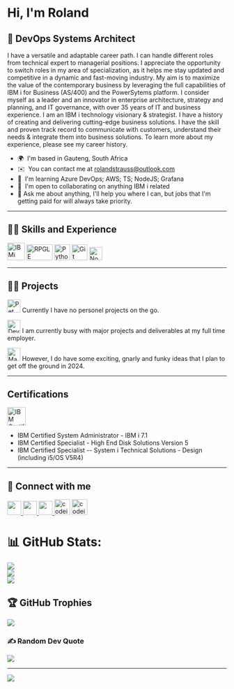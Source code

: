 # Hi, I'm Roland

💫 DevOps Systems Architect
------------------------

I have a versatile and adaptable career path. I can handle different roles from technical expert to managerial positions. I appreciate the opportunity to switch roles in my area of specialization, as it helps me stay updated and competitive in a dynamic and fast-moving industry. My aim is to maximize the value of the contemporary business by leveraging the full capabilities of IBM i for Business (AS/400) and the PowerSytems platform. I consider myself as a leader and an innovator in enterprise architecture, strategy and planning, and IT governance, with over 35 years of IT and business experience. I am an IBM i technology visionary & strategist. I have a history of creating and delivering cutting-edge business solutions. I have the skill and proven track record to communicate with customers, understand their needs & integrate them into business solutions. To learn more about my experience, please see my career history.

*   🌍  I'm based in Gauteng, South Africa
*   ✉️  You can contact me at [rolandstrauss@outlook.com](mailto:rolandstrauss@outlook.com)
*   🧠  I'm learning Azure DevOps; AWS; TS; NodeJS; Grafana
*   🤝  I'm open to collaborating on anything IBM i related
*   💬  Ask me about anything, I'll help you where I can, but jobs that I'm getting paid for will always take priority.

------------------------
## 👨‍🎓 Skills and Experience

<p align="left">
<a href="https://www.ibm.com/products/ibm-i" target="_blank" rel="noreferrer"><img src="https://upload.wikimedia.org/wikipedia/commons/9/9d/IBM_i_logo_%282021%29.svg" width="40" height="40" alt="IBMi" /></a> 
<a href="https://en.wikipedia.org/wiki/IBM_RPG" target="_blank" rel="noreferrer"><img src="https://w7.pngwing.com/pngs/91/475/png-transparent-ibm-i-ibm-rpg-ibm-power-systems-program-temporary-fix-ibm-angle-triangle-logo.png" width="60" height="36" alt="RPGLE" /></a>
<a href="https://www.python.org/" target="_blank" rel="noreferrer"><img src="https://raw.githubusercontent.com/danielcranney/readme-generator/main/public/icons/skills/python-colored.svg" width="36" height="36" alt="Python" /></a>
<a href="https://git-scm.com/" target="_blank" rel="noreferrer"><img src="https://raw.githubusercontent.com/danielcranney/readme-generator/main/public/icons/skills/git-colored.svg" width="36" height="36" alt="Git" /></a>
<img src="https://github.com/RolandStrauss/RolandStrauss/blop/main/NodeJS.jpeg" width="30" height="30" alt="NodeJS" />
</p>

------------------------
## 👨‍💻 Projects
<p align="left">
<img src="https://github.com/RolandStrauss/RolandStrauss/blob/main/pet-project.png" width="30" height="30" alt="Pet Project" /> Currently I have no personel projects on the go. 
  
<img src="https://github.com/RolandStrauss/RolandStrauss/blob/main/devops.jpeg" width="30" height="30" alt="DevOps" />  I am currently busy with major projects and deliverables at my full time employer.

<img src="https://github.com/RolandStrauss/RolandStrauss/blob/main/Mad%20Scientist.jpg" width="30" height="30" alt="Mad Scientist" /> However, I do have some exciting, gnarly and funky ideas that I plan to get off the ground in 2024.

</p>

------------------------
## Certifications
<a href="https://www.ibm.com/training/credentials" target="_blank" rel="noreferrer"><img src="https://github.com/RolandStrauss/RolandStrauss/blob/main/Advanced_Certified_Emblem.png" width="42" height="42" alt="IBM Certification" /></a>
* IBM Certified System Administrator - IBM i 7.1
* IBM Certified Specialist - High End Disk Solutions Version 5
* IBM Certified Specialist -- System i Technical Solutions - Design (including i5/OS V5R4)

------------------------
## 🤳 Connect with me

<p align="left"> 
  <a href="https://www.github.com/RolandStraus" target="_blank" rel="noreferrer"> <picture> <source media="(prefers-color-scheme: dark)" srcset="https://raw.githubusercontent.com/danielcranney/readme-generator/main/public/icons/socials/github-dark.svg" /> <source media="(prefers-color-scheme: light)" srcset="https://raw.githubusercontent.com/danielcranney/readme-generator/main/public/icons/socials/github.svg" /> <img src="https://raw.githubusercontent.com/danielcranney/readme-generator/main/public/icons/socials/github.svg" width="32" height="32" /> </picture> </a> 
  <a href="https://www.linkedin.com/in/rolandstrauss" target="_blank" rel="noreferrer"> <picture> <source media="(prefers-color-scheme: dark)" srcset="https://raw.githubusercontent.com/danielcranney/readme-generator/main/public/icons/socials/linkedin-dark.svg" /> <source media="(prefers-color-scheme: light)" srcset="https://raw.githubusercontent.com/danielcranney/readme-generator/main/public/icons/socials/linkedin.svg" /> <img src="https://raw.githubusercontent.com/danielcranney/readme-generator/main/public/icons/socials/linkedin.svg" width="32" height="32" /> </picture> </a> 
  <a href="https://www.x.com/RolandHStrauss" target="_blank" rel="noreferrer"> <picture> <source media="(prefers-color-scheme: dark)" srcset="https://raw.githubusercontent.com/danielcranney/readme-generator/main/public/icons/socials/twitter-dark.svg" /> <source media="(prefers-color-scheme: light)" srcset="https://raw.githubusercontent.com/danielcranney/readme-generator/main/public/icons/socials/twitter.svg" /> <img src="https://raw.githubusercontent.com/danielcranney/readme-generator/main/public/icons/socials/twitter.svg" width="32" height="32" /> </picture> </a>
  <a href="https://codeium.com/profile/rolandstrauss" target="_blank" rel="noreferrer"><img src="https://github.com/RolandStrauss/RolandStrauss/blob/main/codeium.jpeg" width="36" height="36" alt="codeium" /></a>
  <a href="https://rolandstrauss.blogspot.com/" target="_blank" rel="noreferrer"><img src="https://github.com/RolandStrauss/RolandStrauss/blob/main/logo_blogger_40px.png" width="36" height="36" alt="codeium" /></a>
</p>

# 📊 GitHub Stats:
![](https://github-readme-stats.vercel.app/api?username=RolandStrauss&theme=dark&hide_border=false&include_all_commits=true&count_private=false)<br/>
![](https://github-readme-streak-stats.herokuapp.com/?user=RolandStrauss&theme=dark&hide_border=false)<br/>
![](https://github-readme-stats.vercel.app/api/top-langs/?username=RolandStrauss&theme=dark&hide_border=false&include_all_commits=true&count_private=false&layout=compact)

## 🏆 GitHub Trophies
![](https://github-profile-trophy.vercel.app/?username=RolandStrauss&theme=radical&no-frame=false&no-bg=true&margin-w=4)

### ✍️ Random Dev Quote
![](https://quotes-github-readme.vercel.app/api?type=horizontal&theme=radical)

---
[![](https://visitcount.itsvg.in/api?id=RolandStrauss&icon=1&color=8)](https://visitcount.itsvg.in)

<!-- Proudly created with GPRM ( https://gprm.itsvg.in ) --
<!-- <b>My GitHub Stats</b>

<img src="https://github-readme-stats.vercel.app/api?username=RolandStrauss&show_icons=true&hide=&count_private=true&title_color=0891b2&text_color=ffffff&icon_color=0891b2&bg_color=1c1917&hide_border=true&show_icons=true" alt="RolandStrauss's GitHub stats" />

<img src="https://github-readme-stats.vercel.app/api/top-langs/?username=RolandStrauss&langs_count=10&title_color=0891b2&text_color=ffffff&icon_color=0891b2&bg_color=1c1917&hide_border=true&locale=en&custom_title=Top%20%Languages" alt="Top Languages" />


<img src="https://github-readme-streak-stats.herokuapp.com/?user=RolandStrauss&stroke=ffffff&background=1c1917&ring=0891b2&fire=0891b2&currStreakNum=ffffff&currStreakLabel=0891b2&sideNums=ffffff&sideLabels=ffffff&dates=ffffff&hide_border=true" /> -->

<!-- <img src="https://github-readme-activity-graph.cyclic.app/graph?username=RolandStrauss&bg_color=1c1917&color=ffffff&line=0891b2&point=ffffff&area_color=1c1917&area=true&hide_border=true&custom_title=GitHub%20Commits%20Graph" alt="GitHub Commits Graph" /> -->


<!-- <b>Top Repositories</b>

<div width="100%" align="center">
  <a href="https://github.com/RolandStrauss/IBM-i-build-tool" align="left"><img align="left" width="45%" src="https://github-readme-stats.vercel.app/api/pin/?username=RolandStrauss&repo=IBM-i-build-tool&title_color=0891b2&text_color=ffffff&icon_color=0891b2&bg_color=1c1917&hide_border=true&locale=en" /></a>
  <a href="https://github.com/RolandStrauss/srvxls" align="right"><img align="right" width="45%" src="https://github-readme-stats.vercel.app/api/pin/?username=RolandStrauss&repo=srvxls&title_color=0891b2&text_color=ffffff&icon_color=0891b2&bg_color=1c1917&hide_border=true&locale=en" /></a>
</div> -->

<!-- <br /><br /><br /><br /><br /><br /><br /> -->

<!-- # 💫 About Me:
Hi, I'm Roland<br>DevOps Systems Architect<br>I have a versatile and adaptable career path. I can handle different roles from technical expert to managerial positions. I appreciate the opportunity to switch roles in my area of specialization, as it helps me stay updated and competitive in a dynamic and fast-moving industry. My aim is to maximize the value of the contemporary business by leveraging the full capabilities of IBM i for Business (AS/400) and the PowerSytems platform. I consider myself as a leader and an innovator in enterprise architecture, strategy and planning, and IT governance, with over 35 years of IT and business experience. I am an IBM i technology visionary & strategist. I have a history of creating and delivering cutting-edge business solutions. I have the skill and proven track record to communicate with customers, understand their needs & integrate them into business solutions. To learn more about my experience, please see my career history.<br><br>🌍  I'm based in Gauteng, South Africa<br>✉️  You can contact me at rolandstrauss@outlook.com<br>🧠  I'm learning Azure DevOps; AWS; TS; NodeJS; Grafana<br>🤝  I'm open to collaborating on anything IBM i related<br>💬 Ask me about anything, I'll help you where I can, but jobs that I'm getting paid for will always take priority.


## 🌐 Socials:
[![LinkedIn](https://img.shields.io/badge/LinkedIn-%230077B5.svg?logo=linkedin&logoColor=white)](https://linkedin.com/in/rolandstrauss) [![Twitter](https://img.shields.io/badge/Twitter-%231DA1F2.svg?logo=Twitter&logoColor=white)](https://twitter.com/RolandHStrauss) 

# 💻 Tech Stack:
![Python](https://img.shields.io/badge/python-3670A0?style=for-the-badge&logo=python&logoColor=ffdd54) ![GithubPages](https://img.shields.io/badge/github%20pages-121013?style=for-the-badge&logo=github&logoColor=white) ![NodeJS](https://img.shields.io/badge/node.js-6DA55F?style=for-the-badge&logo=node.js&logoColor=white) ![Gimp](https://img.shields.io/badge/Gimp-657D8B?style=for-the-badge&logo=gimp&logoColor=FFFFFF) ![AZUREDEVOPS](https://img.shields.io/badge/azuredevops-0078D7.svg?style=for-the-badge&logo=azuredevops&logoColor=white&color=%230078D7) ![GRAFANA](https://img.shields.io/badge/grafana-F46800.svg?style=for-the-badge&logo=grafana&logoColor=white&color=%23F46800) ![PROMETHEUS](https://img.shields.io/badge/prometheus-E6522C.svg?style=for-the-badge&logo=prometheus&logoColor=white&color=%23E6522C) ![Grafana](https://img.shields.io/badge/grafana-%23F46800.svg?style=for-the-badge&logo=grafana&logoColor=white) ![AWS](https://img.shields.io/badge/AWS-%23FF9900.svg?style=for-the-badge&logo=amazon-aws&logoColor=white) ![Azure](https://img.shields.io/badge/azure-%230072C6.svg?style=for-the-badge&logo=microsoftazure&logoColor=white) ![Jenkins](https://img.shields.io/badge/jenkins-%232C5263.svg?style=for-the-badge&logo=jenkins&logoColor=white) ![Nginx](https://img.shields.io/badge/nginx-%23009639.svg?style=for-the-badge&logo=nginx&logoColor=white) ![Jira](https://img.shields.io/badge/jira-%230A0FFF.svg?style=for-the-badge&logo=jira&logoColor=white) ![Prometheus](https://img.shields.io/badge/Prometheus-E6522C?style=for-the-badge&logo=Prometheus&logoColor=white)
# 📊 GitHub Stats:
![](https://github-readme-stats.vercel.app/api?username=RolandStrauss&theme=dark&hide_border=false&include_all_commits=true&count_private=false)<br/>
![](https://github-readme-streak-stats.herokuapp.com/?user=RolandStrauss&theme=dark&hide_border=false)<br/>
![](https://github-readme-stats.vercel.app/api/top-langs/?username=RolandStrauss&theme=dark&hide_border=false&include_all_commits=true&count_private=false&layout=compact)

## 🏆 GitHub Trophies
![](https://github-profile-trophy.vercel.app/?username=RolandStrauss&theme=radical&no-frame=false&no-bg=true&margin-w=4)

### ✍️ Random Dev Quote
![](https://quotes-github-readme.vercel.app/api?type=horizontal&theme=radical)

---
[![](https://visitcount.itsvg.in/api?id=RolandStrauss&icon=1&color=8)](https://visitcount.itsvg.in)

Proudly created with GPRM ( https://gprm.itsvg.in ) -->
